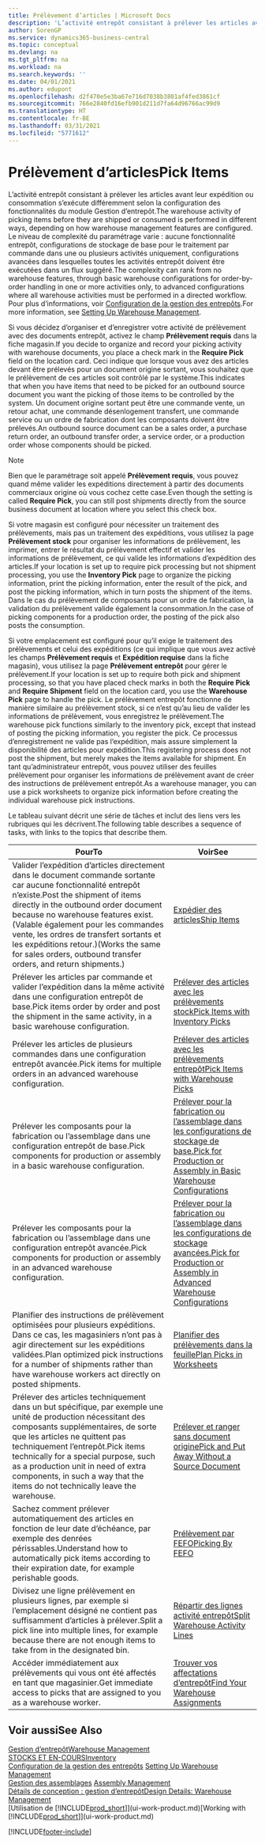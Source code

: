 ```yaml
---
title: Prélèvement d’articles | Microsoft Docs
description: 'L’activité entrepôt consistant à prélever les articles avant leur expédition ou consommation s’exécute différemment selon la configuration des fonctionnalités du module Gestion d’entrepôt. Le niveau de complexité du paramétrage varie : aucune fonctionnalité entrepôt, configurations de stockage de base pour le traitement par commande dans une ou plusieurs activités uniquement, configurations avancées dans lesquelles toutes les activités entrepôt doivent être exécutées dans un flux suggéré.'
author: SorenGP
ms.service: dynamics365-business-central
ms.topic: conceptual
ms.devlang: na
ms.tgt_pltfrm: na
ms.workload: na
ms.search.keywords: ''
ms.date: 04/01/2021
ms.author: edupont
ms.openlocfilehash: d2f470e5e3ba67e716d7038b3801af4fed3861cf
ms.sourcegitcommit: 766e2840fd16efb901d211d7fa64d96766ac99d9
ms.translationtype: HT
ms.contentlocale: fr-BE
ms.lasthandoff: 03/31/2021
ms.locfileid: "5771612"
---
```

# <a name="pick-items"></a><span data-ttu-id="6d732-104">Prélèvement d’articles</span><span class="sxs-lookup"><span data-stu-id="6d732-104">Pick Items</span></span>

<span data-ttu-id="6d732-105">L’activité entrepôt consistant à prélever les articles avant leur expédition ou consommation s’exécute différemment selon la configuration des fonctionnalités du module Gestion d’entrepôt.</span><span class="sxs-lookup"><span data-stu-id="6d732-105">The warehouse activity of picking items before they are shipped or consumed is performed in different ways, depending on how warehouse management features are configured.</span></span> <span data-ttu-id="6d732-106">Le niveau de complexité du paramétrage varie : aucune fonctionnalité entrepôt, configurations de stockage de base pour le traitement par commande dans une ou plusieurs activités uniquement, configurations avancées dans lesquelles toutes les activités entrepôt doivent être exécutées dans un flux suggéré.</span><span class="sxs-lookup"><span data-stu-id="6d732-106">The complexity can rank from no warehouse features, through basic warehouse configurations for order-by-order handling in one or more activities only, to advanced configurations where all warehouse activities must be performed in a directed workflow.</span></span> <span data-ttu-id="6d732-107">Pour plus d’informations, voir [Configuration de la gestion des entrepôts](warehouse-setup-warehouse.md).</span><span class="sxs-lookup"><span data-stu-id="6d732-107">For more information, see [Setting Up Warehouse Management](warehouse-setup-warehouse.md).</span></span>

<span data-ttu-id="6d732-108">Si vous décidez d’organiser et d’enregistrer votre activité de prélèvement avec des documents entrepôt, activez le champ **Prélèvement requis** dans la fiche magasin.</span><span class="sxs-lookup"><span data-stu-id="6d732-108">If you decide to organize and record your picking activity with warehouse documents, you place a check mark in the **Require Pick** field on the location card.</span></span> <span data-ttu-id="6d732-109">Ceci indique que lorsque vous avez des articles devant être prélevés pour un document origine sortant, vous souhaitez que le prélèvement de ces articles soit contrôlé par le système.</span><span class="sxs-lookup"><span data-stu-id="6d732-109">This indicates that when you have items that need to be picked for an outbound source document you want the picking of those items to be controlled by the system.</span></span> <span data-ttu-id="6d732-110">Un document origine sortant peut être une commande vente, un retour achat, une commande désenlogement transfert, une commande service ou un ordre de fabrication dont les composants doivent être prélevés.</span><span class="sxs-lookup"><span data-stu-id="6d732-110">An outbound source document can be a sales order, a purchase return order, an outbound transfer order, a service order, or a production order whose components should be picked.</span></span>

> [!NOTE]
> <span data-ttu-id="6d732-111">Bien que le paramétrage soit appelé **Prélèvement requis**, vous pouvez quand même valider les expéditions directement à partir des documents commerciaux origine où vous cochez cette case.</span><span class="sxs-lookup"><span data-stu-id="6d732-111">Even though the setting is called **Require Pick**, you can still post shipments directly from the source business document at location where you select this check box.</span></span>

<span data-ttu-id="6d732-112">Si votre magasin est configuré pour nécessiter un traitement des prélèvements, mais pas un traitement des expéditions, vous utilisez la page **Prélèvement stock** pour organiser les informations de prélèvement, les imprimer, entrer le résultat du prélèvement effectif et valider les informations de prélèvement, ce qui valide les informations d’expédition des articles.</span><span class="sxs-lookup"><span data-stu-id="6d732-112">If your location is set up to require pick processing but not shipment processing, you use the **Inventory Pick** page to organize the picking information, print the picking information, enter the result of the pick, and post the picking information, which in turn posts the shipment of the items.</span></span> <span data-ttu-id="6d732-113">Dans le cas du prélèvement de composants pour un ordre de fabrication, la validation du prélèvement valide également la consommation.</span><span class="sxs-lookup"><span data-stu-id="6d732-113">In the case of picking components for a production order, the posting of the pick also posts the consumption.</span></span>

<span data-ttu-id="6d732-114">Si votre emplacement est configuré pour qu’il exige le traitement des prélèvements et celui des expéditions (ce qui implique que vous avez activé les champs **Prélèvement requis** et **Expédition requise** dans la fiche magasin), vous utilisez la page **Prélèvement entrepôt** pour gérer le prélèvement.</span><span class="sxs-lookup"><span data-stu-id="6d732-114">If your location is set up to require both pick and shipment processing, so that you have placed check marks in both the **Require Pick** and **Require Shipment** field on the location card, you use the **Warehouse Pick** page to handle the pick.</span></span> <span data-ttu-id="6d732-115">Le prélèvement entrepôt fonctionne de manière similaire au prélèvement stock, si ce n’est qu’au lieu de valider les informations de prélèvement, vous enregistrez le prélèvement.</span><span class="sxs-lookup"><span data-stu-id="6d732-115">The warehouse pick functions similarly to the inventory pick, except that instead of posting the picking information, you register the pick.</span></span> <span data-ttu-id="6d732-116">Ce processus d’enregistrement ne valide pas l’expédition, mais assure simplement la disponibilité des articles pour expédition.</span><span class="sxs-lookup"><span data-stu-id="6d732-116">This registering process does not post the shipment, but merely makes the items available for shipment.</span></span> <span data-ttu-id="6d732-117">En tant qu’administrateur entrepôt, vous pouvez utiliser des feuilles prélèvement pour organiser les informations de prélèvement avant de créer des instructions de prélèvement entrepôt.</span><span class="sxs-lookup"><span data-stu-id="6d732-117">As a warehouse manager, you can use a pick worksheets to organize pick information before creating the individual warehouse pick instructions.</span></span>

<span data-ttu-id="6d732-118">Le tableau suivant décrit une série de tâches et inclut des liens vers les rubriques qui les décrivent.</span><span class="sxs-lookup"><span data-stu-id="6d732-118">The following table describes a sequence of tasks, with links to the topics that describe them.</span></span>   

|<span data-ttu-id="6d732-119">**Pour**</span><span class="sxs-lookup"><span data-stu-id="6d732-119">**To**</span></span>|<span data-ttu-id="6d732-120">**Voir**</span><span class="sxs-lookup"><span data-stu-id="6d732-120">**See**</span></span>|
|------------|-------------|  
|<span data-ttu-id="6d732-121">Valider l’expédition d’articles directement dans le document commande sortante car aucune fonctionnalité entrepôt n’existe.</span><span class="sxs-lookup"><span data-stu-id="6d732-121">Post the shipment of items directly in the outbound order document because no warehouse features exist.</span></span> <span data-ttu-id="6d732-122">(Valable également pour les commandes vente, les ordres de transfert sortants et les expéditions retour.)</span><span class="sxs-lookup"><span data-stu-id="6d732-122">(Works the same for sales orders, outbound transfer orders, and return shipments.)</span></span>|[<span data-ttu-id="6d732-123">Expédier des articles</span><span class="sxs-lookup"><span data-stu-id="6d732-123">Ship Items</span></span>](warehouse-how-ship-items.md)|  
|<span data-ttu-id="6d732-124">Prélever les articles par commande et valider l’expédition dans la même activité dans une configuration entrepôt de base.</span><span class="sxs-lookup"><span data-stu-id="6d732-124">Pick items order by order and post the shipment in the same activity, in a basic warehouse configuration.</span></span>|[<span data-ttu-id="6d732-125">Prélever des articles avec les prélèvements stock</span><span class="sxs-lookup"><span data-stu-id="6d732-125">Pick Items with Inventory Picks</span></span>](warehouse-how-to-pick-items-with-inventory-picks.md)|
|<span data-ttu-id="6d732-126">Prélever les articles de plusieurs commandes dans une configuration entrepôt avancée.</span><span class="sxs-lookup"><span data-stu-id="6d732-126">Pick items for multiple orders in an advanced warehouse configuration.</span></span>|[<span data-ttu-id="6d732-127">Prélever des articles avec les prélèvements entrepôt</span><span class="sxs-lookup"><span data-stu-id="6d732-127">Pick Items with Warehouse Picks</span></span>](warehouse-how-to-pick-items-for-warehouse-shipment.md)|  
|<span data-ttu-id="6d732-128">Prélever les composants pour la fabrication ou l’assemblage dans une configuration entrepôt de base.</span><span class="sxs-lookup"><span data-stu-id="6d732-128">Pick components for production or assembly in a basic warehouse configuration.</span></span>|[<span data-ttu-id="6d732-129">Prélever pour la fabrication ou l’assemblage dans les configurations de stockage de base.</span><span class="sxs-lookup"><span data-stu-id="6d732-129">Pick for Production or Assembly in Basic Warehouse Configurations</span></span>](warehouse-how-to-pick-for-production.md)|
|<span data-ttu-id="6d732-130">Prélever les composants pour la fabrication ou l’assemblage dans une configuration entrepôt avancée.</span><span class="sxs-lookup"><span data-stu-id="6d732-130">Pick components for production or assembly in an advanced warehouse configuration.</span></span>|[<span data-ttu-id="6d732-131">Prélever pour la fabrication ou l’assemblage dans les configurations de stockage avancées.</span><span class="sxs-lookup"><span data-stu-id="6d732-131">Pick for Production or Assembly in Advanced Warehouse Configurations</span></span>](warehouse-how-to-pick-for-internal-operations-in-advanced-warehousing.md)|  
|<span data-ttu-id="6d732-132">Planifier des instructions de prélèvement optimisées pour plusieurs expéditions. Dans ce cas, les magasiniers n’ont pas à agir directement sur les expéditions validées.</span><span class="sxs-lookup"><span data-stu-id="6d732-132">Plan optimized pick instructions for a number of shipments rather than have warehouse workers act directly on posted shipments.</span></span>|[<span data-ttu-id="6d732-133">Planifier des prélèvements dans la feuille</span><span class="sxs-lookup"><span data-stu-id="6d732-133">Plan Picks in Worksheets</span></span>](warehouse-how-to-plan-picks-in-worksheets.md)|  
|<span data-ttu-id="6d732-134">Prélever des articles techniquement dans un but spécifique, par exemple une unité de production nécessitant des composants supplémentaires, de sorte que les articles ne quittent pas techniquement l’entrepôt.</span><span class="sxs-lookup"><span data-stu-id="6d732-134">Pick items technically for a special purpose, such as a production unit in need of extra components, in such a way that the items do not technically leave the warehouse.</span></span>|[<span data-ttu-id="6d732-135">Prélever et ranger sans document origine</span><span class="sxs-lookup"><span data-stu-id="6d732-135">Pick and Put Away Without a Source Document</span></span>](warehouse-how-to-create-put-aways-from-internal-put-aways.md)|
|<span data-ttu-id="6d732-136">Sachez comment prélever automatiquement des articles en fonction de leur date d’échéance, par exemple des denrées périssables.</span><span class="sxs-lookup"><span data-stu-id="6d732-136">Understand how to automatically pick items according to their expiration date, for example perishable goods.</span></span>|[<span data-ttu-id="6d732-137">Prélèvement par FEFO</span><span class="sxs-lookup"><span data-stu-id="6d732-137">Picking By FEFO</span></span>](warehouse-picking-by-fefo.md)|
|<span data-ttu-id="6d732-138">Divisez une ligne prélèvement en plusieurs lignes, par exemple si l’emplacement désigné ne contient pas suffisamment d’articles à prélever.</span><span class="sxs-lookup"><span data-stu-id="6d732-138">Split a pick line into multiple lines, for example because there are not enough items to take from in the designated bin.</span></span>|[<span data-ttu-id="6d732-139">Répartir des lignes activité entrepôt</span><span class="sxs-lookup"><span data-stu-id="6d732-139">Split Warehouse Activity Lines</span></span>](warehouse-how-to-split-warehouse-activity-lines.md)|
|<span data-ttu-id="6d732-140">Accéder immédiatement aux prélèvements qui vous ont été affectés en tant que magasinier.</span><span class="sxs-lookup"><span data-stu-id="6d732-140">Get immediate access to picks that are assigned to you as a warehouse worker.</span></span>|[<span data-ttu-id="6d732-141">Trouver vos affectations d’entrepôt</span><span class="sxs-lookup"><span data-stu-id="6d732-141">Find Your Warehouse Assignments</span></span>](warehouse-how-to-find-your-warehouse-assignments.md)|  

## <a name="see-also"></a><span data-ttu-id="6d732-142">Voir aussi</span><span class="sxs-lookup"><span data-stu-id="6d732-142">See Also</span></span>  
[<span data-ttu-id="6d732-143">Gestion d’entrepôt</span><span class="sxs-lookup"><span data-stu-id="6d732-143">Warehouse Management</span></span>](warehouse-manage-warehouse.md)  
[<span data-ttu-id="6d732-144">STOCKS ET EN-COURS</span><span class="sxs-lookup"><span data-stu-id="6d732-144">Inventory</span></span>](inventory-manage-inventory.md)  
<span data-ttu-id="6d732-145">[Configuration de la gestion des entrepôts](warehouse-setup-warehouse.md)   </span><span class="sxs-lookup"><span data-stu-id="6d732-145">[Setting Up Warehouse Management](warehouse-setup-warehouse.md)   </span></span>  
<span data-ttu-id="6d732-146">[Gestion des assemblages](assembly-assemble-items.md)  </span><span class="sxs-lookup"><span data-stu-id="6d732-146">[Assembly Management](assembly-assemble-items.md)  </span></span>  
[<span data-ttu-id="6d732-147">Détails de conception : gestion d’entrepôt</span><span class="sxs-lookup"><span data-stu-id="6d732-147">Design Details: Warehouse Management</span></span>](design-details-warehouse-management.md)  
<span data-ttu-id="6d732-148">[Utilisation de [!INCLUDE[prod_short](includes/prod_short.md)]](ui-work-product.md)</span><span class="sxs-lookup"><span data-stu-id="6d732-148">[Working with [!INCLUDE[prod_short](includes/prod_short.md)]](ui-work-product.md)</span></span>


[!INCLUDE[footer-include](includes/footer-banner.md)]